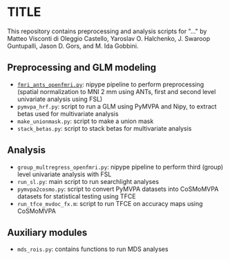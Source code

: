 # TITLE

This repository contains preprocessing and analysis scripts for "..." by
Matteo Visconti di Oleggio Castello, Yaroslav O. Halchenko, J. Swaroop
Guntupalli, Jason D. Gors, and M. Ida Gobbini.

## Preprocessing and GLM modeling

- [`fmri_ants_openfmri.py`](fmri_ants_openfmri.py): nipype pipeline to perform preprocessing
  (spatial normalization to MNI 2 mm using ANTs, first and second level
univariate analysis using FSL)
- `pymvpa_hrf.py`: script to run a GLM using PyMVPA and Nipy, to extract
  betas used for multivariate analysis
- `make_unionmask.py`: script to make a union mask
- `stack_betas.py`: script to stack betas for multivariate analysis

## Analysis

- `group_multregress_openfmri.py`: nipype pipeline to perform third
  (group) level univariate analysis with FSL
- `run_sl.py`: main script to run searchlight analyses
- `pymvpa2cosmo.py`: script to convert PyMVPA datasets into CoSMoMVPA
  datasets for statistical testing using TFCE
- `run_tfce_mvdoc_fx.m`: script to run TFCE on accuracy maps using
  CoSMoMVPA

## Auxiliary modules

- `mds_rois.py`: contains functions to run MDS analyses

